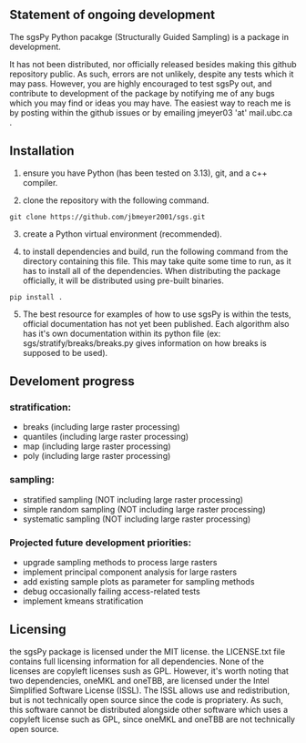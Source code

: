 ## Statement of ongoing development
The sgsPy Python pacakge (Structurally Guided Sampling) is a package in development.

It has not been distributed, nor officially released besides making this github 
repository public. As such, errors are not unlikely, despite any tests which it 
may pass. However, you are highly encouraged to test sgsPy out, and contribute 
to development of the package by notifying me of any bugs which you may find or
ideas you may have. The easiest way to reach me is by posting within the github
issues or by emailing jmeyer03 'at' mail.ubc.ca .

## Installation
1. ensure you have Python (has been tested on 3.13), git, and a c++ compiler. 

2. clone the repository with the following command.
```
git clone https://github.com/jbmeyer2001/sgs.git
```

3. create a Python virtual environment (recommended).

4. to install dependencies and build, run the following command from the directory containing this file. This may take quite some time to run, as it has to install all of the dependencies. When distributing the package officially, it will be distributed using pre-built binaries.
```
pip install .
```

5. The best resource for examples of how to use sgsPy is within the tests, official documentation has not yet been published. Each algorithm also has it's own documentation within its python file (ex: sgs/stratify/breaks/breaks.py gives information on how breaks is supposed to be used).

## Develoment progress
### stratification:
 - breaks (including large raster processing)
 - quantiles (including large raster processing)
 - map (including large raster processing)
 - poly (including large raster processing)

### sampling:
 - stratified sampling (NOT including large raster processing)
 - simple random sampling (NOT including large raster processing)
 - systematic sampling (NOT including large raster processing)

### Projected future development priorities:
 - upgrade sampling methods to process large rasters
 - implement principal component analysis for large rasters
 - add existing sample plots as parameter for sampling methods
 - debug occasionally failing access-related tests
 - implement kmeans stratification

## Licensing
the sgsPy package is licensed under the MIT license. the LICENSE.txt file contains
full licensing information for all dependencies. None of the licenses are
copyleft licenses sush as GPL. However, it's worth noting that two dependencies,
oneMKL and oneTBB, are licensed under the Intel Simplified Software License (ISSL).
The ISSL allows use and redistribution, but is not technically open source since the
code is propriatery. As such, this software cannot be distributed alongside other
software which uses a copyleft license such as GPL, since oneMKL and oneTBB are not
technically open source.
